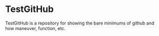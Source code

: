 # TestGitHub

TestGitHub is a repository for showing the bare minimums of github and how maneuver, function, etc.
